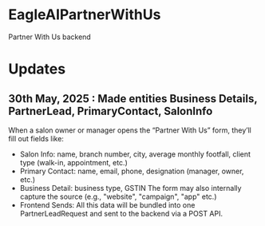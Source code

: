 # EagleAIPartnerWithUs
Partner With Us backend 

# Updates
## 30th May, 2025 : Made entities Business Details, PartnerLead, PrimaryContact, SalonInfo
When a salon owner or manager opens the “Partner With Us” form, they’ll fill out fields like:
- Salon Info:
name, branch number, city, average monthly footfall, client type (walk-in, appointment, etc.)
- Primary Contact:
name, email, phone, designation (manager, owner, etc.)
- Business Detail:
business type, GSTIN
The form may also internally capture the source (e.g., "website", "campaign", "app" etc.)
- Frontend Sends:
All this data will be bundled into one PartnerLeadRequest and sent to the backend via a POST API.

